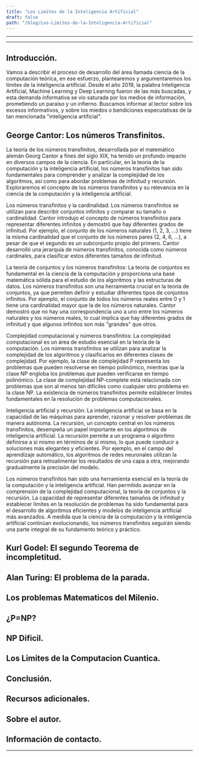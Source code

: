```yaml
---
title: "Los Limites de la Inteligencia Artificial"
draft: false
path: "/blog/Los-Limites-de-la-Inteligencia-Artificial"
---
```


-------------------------------
-------------------------------


## Introducción.
Vamos a describir el proceso de desarrollo del área llamada ciencia de la computación teórica, en ese esfuerzo, plantearemos y argumentaremos los límites de la inteligencia artificial.
Desde el año 2019, la palabra Inteligencia Artificial, Machine Learning y Deep Learning fueron de las más buscadas, y esta demanda informativa se vio saturada por los medios de información, prometiendo un paraíso y un infierno. Buscamos informar al lector sobre los excesos informativos, y sobre los miedos o bendiciones especulativas de la tan mencionada "inteligencia artificial".

## George Cantor: Los números Transfinitos.
La teoría de los números transfinitos, desarrollada por el matemático alemán Georg Cantor a fines del siglo XIX, ha tenido un profundo impacto en diversos campos de la ciencia. En particular, en la teoría de la computación y la inteligencia artificial, los números transfinitos han sido fundamentales para comprender y analizar la complejidad de los algoritmos, así como para abordar problemas de infinitud y recursión. Exploraremos el concepto de los números transfinitos y su relevancia en la ciencia de la computación y la inteligencia artificial.

Los números transfinitos y la cardinalidad:
Los números transfinitos se utilizan para describir conjuntos infinitos y comparar su tamaño o cardinalidad. Cantor introdujo el concepto de números transfinitos para representar diferentes infinitos y demostró que hay diferentes grados de infinitud. Por ejemplo, el conjunto de los números naturales (1, 2, 3, ...) tiene la misma cardinalidad que el conjunto de los números pares (2, 4, 6, ...), a pesar de que el segundo es un subconjunto propio del primero. Cantor desarrolló una jerarquía de números transfinitos, conocida como números cardinales, para clasificar estos diferentes tamaños de infinitud.

La teoría de conjuntos y los números transfinitos:
La teoría de conjuntos es fundamental en la ciencia de la computación y proporciona una base matemática sólida para el estudio de los algoritmos y las estructuras de datos. Los números transfinitos son una herramienta crucial en la teoría de conjuntos, ya que permiten definir y estudiar diferentes tipos de conjuntos infinitos. Por ejemplo, el conjunto de todos los números reales entre 0 y 1 tiene una cardinalidad mayor que la de los números naturales. Cantor demostró que no hay una correspondencia uno a uno entre los números naturales y los números reales, lo cual implica que hay diferentes grados de infinitud y que algunos infinitos son más "grandes" que otros.

Complejidad computacional y números transfinitos:
La complejidad computacional es un área de estudio esencial en la teoría de la computación. Los números transfinitos se utilizan para analizar la complejidad de los algoritmos y clasificarlos en diferentes clases de complejidad. Por ejemplo, la clase de complejidad P representa los problemas que pueden resolverse en tiempo polinómico, mientras que la clase NP engloba los problemas que pueden verificarse en tiempo polinómico. La clase de complejidad NP-complete está relacionada con problemas que son al menos tan difíciles como cualquier otro problema en la clase NP. La existencia de números transfinitos permite establecer límites fundamentales en la resolución de problemas computacionales.

Inteligencia artificial y recursión:
La inteligencia artificial se basa en la capacidad de las máquinas para aprender, razonar y resolver problemas de manera autónoma. La recursión, un concepto central en los números transfinitos, desempeña un papel importante en los algoritmos de inteligencia artificial. La recursión permite a un programa o algoritmo definirse a sí mismo en términos de sí mismo, lo que puede conducir a soluciones más elegantes y eficientes. Por ejemplo, en el campo del aprendizaje automático, los algoritmos de redes neuronales utilizan la recursión para retroalimentar los resultados de una capa a otra, mejorando gradualmente la precisión del modelo.


Los números transfinitos han sido una herramienta esencial en la teoría de la computación y la inteligencia artificial. Han permitido avanzar en la comprensión de la complejidad computacional, la teoría de conjuntos y la recursión. La capacidad de representar diferentes tamaños de infinitud y establecer límites en la resolución de problemas ha sido fundamental para el desarrollo de algoritmos eficientes y modelos de inteligencia artificial más avanzados. A medida que la ciencia de la computación y la inteligencia artificial continúan evolucionando, los números transfinitos seguirán siendo una parte integral de su fundamento teórico y práctico.


## Kurl Godel: El segundo Teorema de incompletitud.


## Alan Turing: El problema de la parada. 


## Los problemas Matematicos del Milenio.


## ¿P=NP?


## NP Dificil.


## Los Limites de la Computacion Cuantica.


## Conclusión.


## Recursos adicionales.

## Sobre el autor.


## Información de contacto.


---






